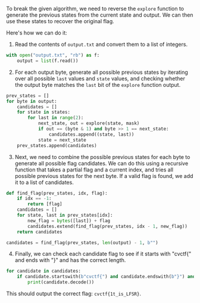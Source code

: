 To break the given algorithm, we need to reverse the `explore` function to generate the previous states from the current state and output. We can then use these states to recover the original flag.

Here's how we can do it:

1. Read the contents of `output.txt` and convert them to a list of integers.
```py
with open("output.txt", "rb") as f:
    output = list(f.read())
```
2. For each output byte, generate all possible previous states by iterating over all possible `last` values and `state` values, and checking whether the output byte matches the `last` bit of the `explore` function output.
```py
prev_states = []
for byte in output:
    candidates = []
    for state in states:
        for last in range(2):
            next_state, out = explore(state, mask)
            if out == (byte & 1) and byte >> 1 == next_state:
                candidates.append((state, last))
            state = next_state
    prev_states.append(candidates)
```
3. Next, we need to combine the possible previous states for each byte to generate all possible flag candidates. We can do this using a recursive function that takes a partial flag and a current index, and tries all possible previous states for the next byte. If a valid flag is found, we add it to a list of candidates.
```py
def find_flag(prev_states, idx, flag):
    if idx == -1:
        return [flag]
    candidates = []
    for state, last in prev_states[idx]:
        new_flag = bytes([last]) + flag
        candidates.extend(find_flag(prev_states, idx - 1, new_flag))
    return candidates

candidates = find_flag(prev_states, len(output) - 1, b"")
```
4. Finally, we can check each candidate flag to see if it starts with "cvctf{" and ends with "}" and has the correct length.
```py
for candidate in candidates:
    if candidate.startswith(b"cvctf{") and candidate.endswith(b"}") and len(candidate) == 14:
        print(candidate.decode())
```

This should output the correct flag: `cvctf{1t_is_LFSR}`.